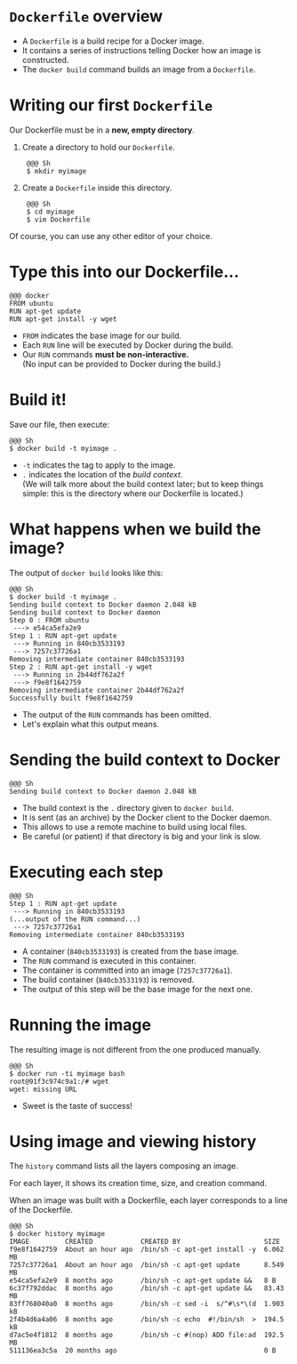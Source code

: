 <!SLIDE>
# `Dockerfile` overview

* A `Dockerfile` is a build recipe for a Docker image.
* It contains a series of instructions telling Docker how an image is constructed.
* The `docker build` command builds an image from a ``Dockerfile``.

<!SLIDE>
# Writing our first `Dockerfile`

Our Dockerfile must be in a **new, empty directory**.

1. Create a directory to hold our ``Dockerfile``.

        @@@ Sh
        $ mkdir myimage

2. Create a ``Dockerfile`` inside this directory.

        @@@ Sh
        $ cd myimage
        $ vim Dockerfile

Of course, you can use any other editor of your choice.

<!SLIDE>
# Type this into our Dockerfile...

    @@@ docker
    FROM ubuntu
    RUN apt-get update
    RUN apt-get install -y wget

* `FROM` indicates the base image for our build.
* Each `RUN` line will be executed by Docker during the build.
* Our `RUN` commands **must be non-interactive.**
  <br/>(No input can be provided to Docker during the build.)

<!SLIDE>
# Build it!

Save our file, then execute:

    @@@ Sh
    $ docker build -t myimage .

* `-t` indicates the tag to apply to the image.
* `.` indicates the location of the *build context*.
  <br/>(We will talk more about the build context later;
  but to keep things simple: this is the directory where
  our Dockerfile is located.)

<!SLIDE>
# What happens when we build the image?

The output of `docker build` looks like this:

    @@@ Sh
    $ docker build -t myimage .
    Sending build context to Docker daemon 2.048 kB
    Sending build context to Docker daemon 
    Step 0 : FROM ubuntu
     ---> e54ca5efa2e9
    Step 1 : RUN apt-get update
     ---> Running in 840cb3533193
     ---> 7257c37726a1
    Removing intermediate container 840cb3533193
    Step 2 : RUN apt-get install -y wget
     ---> Running in 2b44df762a2f
     ---> f9e8f1642759
    Removing intermediate container 2b44df762a2f
    Successfully built f9e8f1642759

* The output of the `RUN` commands has been omitted.
* Let's explain what this output means.

<!SLIDE>
# Sending the build context to Docker

    @@@ Sh
    Sending build context to Docker daemon 2.048 kB

* The build context is the `.` directory given to `docker build`.
* It is sent (as an archive) by the Docker client to the Docker daemon.
* This allows to use a remote machine to build using local files.
* Be careful (or patient) if that directory is big and your link is slow.

<!SLIDE>
# Executing each step

    @@@ Sh
    Step 1 : RUN apt-get update
     ---> Running in 840cb3533193
    (...output of the RUN command...)
     ---> 7257c37726a1
    Removing intermediate container 840cb3533193

* A container (`840cb3533193`) is created from the base image.
* The `RUN` command is executed in this container.
* The container is committed into an image (`7257c37726a1`).
* The build container (`840cb3533193`) is removed.
* The output of this step will be the base image for the next one.

<!SLIDE>
# Running the image

The resulting image is not different from the one produced manually.

    @@@ Sh
    $ docker run -ti myimage bash
    root@91f3c974c9a1:/# wget
    wget: missing URL

* Sweet is the taste of success!

<!SLIDE>
# Using image and viewing history

The `history` command lists all the layers composing an image.

For each layer, it shows its creation time, size, and creation command.

When an image was built with a Dockerfile, each layer corresponds to
a line of the Dockerfile.

    @@@ Sh
    $ docker history myimage
    IMAGE         CREATED            CREATED BY                     SIZE
    f9e8f1642759  About an hour ago  /bin/sh -c apt-get install -y  6.062 MB
    7257c37726a1  About an hour ago  /bin/sh -c apt-get update      8.549 MB
    e54ca5efa2e9  8 months ago       /bin/sh -c apt-get update &&   8 B
    6c37f792ddac  8 months ago       /bin/sh -c apt-get update &&   83.43 MB
    83ff768040a0  8 months ago       /bin/sh -c sed -i  s/^#\s*\(d  1.903 kB
    2f4b4d6a4a06  8 months ago       /bin/sh -c echo  #!/bin/sh  >  194.5 kB
    d7ac5e4f1812  8 months ago       /bin/sh -c #(nop) ADD file:ad  192.5 MB
    511136ea3c5a  20 months ago                                     0 B

